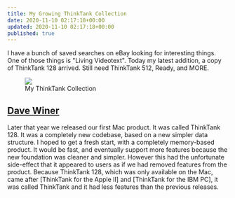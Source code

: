 ```yaml
---
title: My Growing ThinkTank Collection
date: 2020-11-10 02:17:18+00:00
updated: 2020-11-10 02:17:18+00:00
published: true
---
```


I have a bunch of saved searches on eBay looking for interesting things. One of those things is "Living Videotext". Today my latest addition, a copy of ThinkTank 128 arrived. Still need ThinkTank 512, Ready, and MORE.

<figure><img src="/uploads/2020/11/thinktank.png"><figcaption>My ThinkTank Collection</figcaption></figure>

## [Dave Winer](http://scripting.com/stories/2011/11/01/dontRemoveFeaturesFromProd.html#p10685)

Later that year we released our first Mac product. It was called ThinkTank 128. It was a completely new codebase, based on a new simpler data structure. I hoped to get a fresh start, with a completely memory-based product. It would be fast, and eventually support more features because the new foundation was cleaner and simpler. However this had the unfortunate side-effect that it appeared to users as if we had removed features from the product. Because ThinkTank 128, which was only available on the Mac, came after [ThinkTank for the Apple II] and [ThinkTank for the IBM PC], it was called ThinkTank and it had less features than the previous releases.

